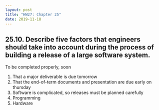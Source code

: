 ```yaml
---
layout: post
title: "HW27: Chapter 25"
date: 2019-11-18
---
```


## 25.10. Describe five factors that engineers should take into account during the process of building a release of a large software system.

To be completed properly, soon

1. That a major deliverable is due tomorrow
2. That the end-of-term documents and presentation are due early on thursday
3. Software is complicated, so releases must be planned carefully
4. Programming
5. Hardware
